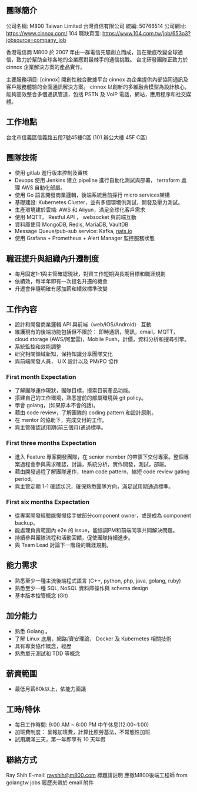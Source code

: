 ## 團隊簡介

公司名稱:
M800 Taiwan Limited 台灣資信有限公司
統編: 50766514
公司網址: https://www.cinnox.com/
104 職缺頁面: https://www.104.com.tw/job/653o3?jobsource=company_job

香港電信商 M800 於 2007 年由一群電信先驅創立而成，旨在徹底改變全球通信，致力於幫助全球各地的企業應對最棘手的通信挑戰。
台北研發團隊正致力於 cinnox 企業解決方案的產品實作。

主要服務項目:
[cinnox]
開創性融合數據平台 cinnox 為企業提供內部協同通訊及客戶服務體驗的全面通訊解決方案。
cinnox 以創新的多維融合模型為設計核心，能夠高效整合多個通訊管道，包括 PSTN 及 VoIP 電話，網站，應用程序和社交媒體。

## 工作地點

台北市信義區信義路五段7號45樓C區 (101 辦公大樓 45F C區)

## 團隊技術

* 使用 gitlab 進行版本控制及審核
* Devops 使用 Jenkins 建立 pipeline 進行自動化測試與部署， terraform 處理 AWS 自動化部屬。
* 使用 Go 語言開發商業邏輯，後端系統目前採行 micro services架構
* 基礎建設: Kubernetes Cluster，並有多個環境供測試，開發及壓力測試。
* 生產環境建於雲端: AWS 和 Aliyun，滿足全球化客戶需求
* 使用 MQTT， Restful API ， websocket 與前端互動
* 資料庫使用 MongoDB, Redis, MariaDB, VaultDB
* Message Queue/pub-sub service: Kafka, [nats.io](https://nats.io/)
* 使用 Grafana + Prometheus + Alert Manager 監控服務狀態

## 職涯提升與組織內升遷制度

* 每月固定1-1與主管確認現狀，對齊工作短期與長期目標和職涯規劃
* 依績效，每半年即有一次提名升遷的機會
* 升遷會伴隨明確有感加薪和績效標準改變

## 工作內容

* 設計和開發商業邏輯 API 與前端（web/iOS/Android） 互動
* 維護現有的後端功能包括但不限於： 即時通訊，簡訊，email，MQTT，cloud storage (AWS/阿里雲)，Mobile Push，計價，資料分析和搜尋引擎。
* 系統監控和效能調整
* 研究相關領域新知，保持知識分享團隊文化
* 與前端開發人員， UIX 設計以及 PM/PO 協作

### First month Expectation

* 了解團隊運作現狀，團隊目標，摸索目前產品功能。
* 搭建自己的工作環境，熟悉當前的部屬環境與 git policy。
* 學會 golang，(如果原本不會的話)。
* 藉由 code review，了解團隊的 coding pattern 和設計原則。
* 在 mentor 的協助下，完成交付的工作。
* 與主管確認試用期(前三個月)通過標準。

### First three months Expectation

* 進入 Feature 專案開發團隊，在 senior member 的帶領下交付專案。整個專案過程會參與需求確認，討論，系統分析，實作開發，測試，部屬。
* 藉由開發過程了解團隊運作，team code pattern，縮短 code review gating period。
* 與主管定期 1-1 確認狀況，確保熟悉團隊方向，滿足試用期通過標準。

### First six months  Expectation

* 從專案開發經驗能慢慢接手做部分component owner，或是成為 component backup。
* 能處理負責範圍內 e2e 的 issue，能協調PM和前端同事共同解決問題。
* 持續參與團隊流程和活動回饋，促使團隊持續進步。
* 與 Team Lead 討論下一階段的職涯規劃。

## 能力需求

* 熟悉至少一種主流後端程式語言 (C++, python, php, java, golang, ruby)
* 熟悉至少一種 SQL, NoSQL 資料庫操作與 schema design
* 基本版本控管概念 (Git)

## 加分能力

* 熟悉 Golang 。
* 了解 Linux 底層，網路/資安理論， Docker 及 Kubernetes 相關技術
* 具有專案協作概念，經歷
* 熟悉單元測試和 TDD 等概念

## 薪資範圍

* 最低月薪60k以上，依能力面議

## 工時/特休

* 每日工作時間: 9:00 AM ~ 6:00 PM  中午休息(12:00~1:00)
* 加班費制度： 呈報加班費，計算比照勞基法，不常態性加班
* 試用期滿三天，第一年即享有 10 天年假

## 聯絡方式

Ray Shih
E-mail: rayshih@m800.com
標題請註明 應徵M800後端工程師 from golangtw jobs
履歷夾帶於 email 附件